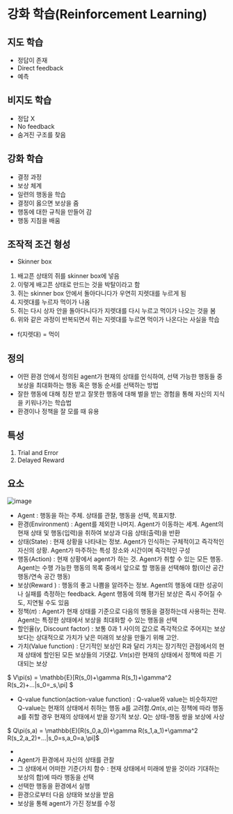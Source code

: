 # 강화 학습(Reinforcement Learning)

## 지도 학습
- 정답이 존재
- Direct feedback
- 예측

## 비지도 학습
- 정답 X
- No feedback
- 숨겨진 구조를 찾음

## 강화 학습

- 결정 과정
- 보상 체계
- 일련의 행동을 학습
- 결정이 옳으면 보상을 줌
- 행동에 대한 규칙을 만들어 감
- 행동 지침을 배움

## 조작적 조건 형성
- Skinner box

1. 배고픈 상태의 쥐를 skinner box에 넣음
2. 이렇게 배고픈 상태로 만드는 것을 박탈이라고 함
3. 쥐는 skinner box 안에서 돌아다니다가 우연히 지렛대를 누르게 됨
4. 지렛대를 누르자 먹이가 나옴
5. 쥐는 다시 상자 안을 돌아다니다가 지렛대를 다시 누르고 먹이가 나오는 것을 봄
6. 위와 같은 과정이 반복되면서 쥐는 지렛대를 누르면 먹이가 나온다는 사실을 학습
- f(지렛대) = 먹이

## 정의
- 어떤 환경 안에서 정의된 agent가 현재의 상태를 인식하여, 선택 가능한 행동들 중 보상을 최대화하는 행동 혹은 행동 순서를 선택하는 방법
- 잘한 행동에 대해 칭찬 받고 잘못한 행동에 대해 벌을 받는 경험을 통해 자신의 지식을 키워나가는 학습법
- 환경이나 정책을 잘 모를 때 유용

## 특성
1. Trial and Error
2. Delayed Reward

## 요소

![image](https://github.com/as9786/ML-DLPratice/assets/80622859/862d7f29-2ad4-46e6-8ec8-88d97ad47018)

- Agent : 행동을 하는 주체. 상태를 관찰, 행동을 선택, 목표지향. 
- 환경(Environment) : Agent를 제외한 나머지. Agent가 이동하는 세계. Agent의 현재 상태 및 행동(입력)을 취하여 보상과 다음 상태(출력)을 반환
- 상태(State) : 현재 상황을 나타내는 정보. Agent가 인식하는 구체적이고 즉각적인 자신의 상황. Agent가 마주하는 특성 장소와 시간이며 즉각적인 구성
- 행동(Action) : 현재 상황에서 agent가 하는 것. Agent가 취할 수 있는 모든 행동. Agent는 수행 가능한 행동의 목록 중에서 앞으로 할 행동을 선택해야 함(이산 공간 행동/연속 공간 행동)
- 보상(Reward ) : 행동의 좋고 나쁨을 알려주는 정보. Agent의 행동에 대한 성공이나 실패를 측정하는 feedback. Agent 행동에 의해 평가된 보상은 즉시 주어질 수도, 지연될 수도 있음
- 정책($\pi$) : Agent가 현재 상태를 기준으로 다음의 행동을 결정하는데 사용하는 전략. Agent는 특정한 상태에서 보상을 최대화할 수 있는 행동을 선택
- 할인율($\gamma$, Discount factor) : 보통 0과 1 사이의 값으로 즉각적으로 주어지는 보상보다는 상대적으로 가치가 낮은 미래의 보상을 만들기 위해 고안.
- 가치(Value function) : 단기적인 보상인 R과 달리 가치는 장기적인 관점에서의 현재 상태에 할인된 모든 보상들의 기댓값. $V\pi(s)$란 현재의 상태에서 정책에 따른 기대되는 보상

 $ V\pi(s) = \mathbb{E}[R(s_0)+\gamma R(s_1)+\gamma^2 R(s_2)+...|s_0=_s,\pi] $

- Q-value function(action-value function) : Q-value와 value는 비슷하지만 Q-value는 현재의 상태에서 취하는 행동 a를 고려함.$Q\pi(s,a)$는 정책에 따라 행동 a를 취할 경우 현재의 상태에서 받을 장기적 보상. Q는 상태-행동 쌍을 보상에 사상

$ Q\pi(s,a) = \mathbb{E}[R(s_0,a_0)+\gamma R(s_1,a_1)+\gamma^2 R(s_2,a_2)+...|s_0=s,a_0=a,\pi]$

- 
- Agent가 환경에서 자신의 상태를 관찰
- 그 상태에서 어떠한 기준(가치 함수 : 현재 상태에서 미래에 받을 것이라 기대하는 보상의 합)에 따라 행동을 선택
- 선택한 행동을 환경에서 실행
- 환경으로부터 다음 상태와 보상을 받음
- 보상을 통해 agent가 가진 정보를 수정




  
